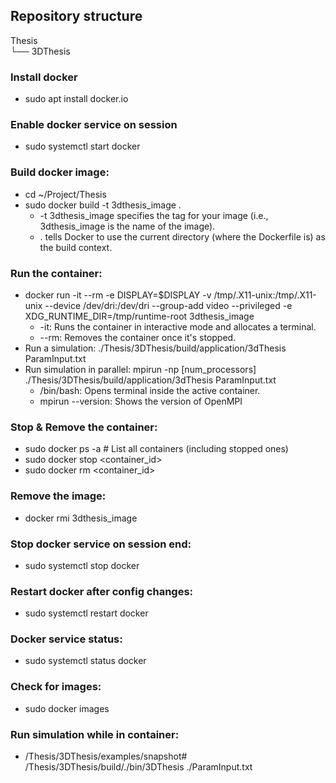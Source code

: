 ## Repository structure

Thesis\
└── 3DThesis

### Install docker
- sudo apt install docker.io

### Enable docker service on session
- sudo systemctl start docker

### Build docker image: 
- cd ~/Project/Thesis
- sudo docker build -t 3dthesis_image .
  - -t 3dthesis_image specifies the tag for your image (i.e., 3dthesis_image is the name of the image).
  - . tells Docker to use the current directory (where the Dockerfile is) as the build context.

### Run the container:
- docker run -it --rm -e DISPLAY=$DISPLAY -v /tmp/.X11-unix:/tmp/.X11-unix --device /dev/dri:/dev/dri --group-add video --privileged -e XDG_RUNTIME_DIR=/tmp/runtime-root 3dthesis_image
  - -it: Runs the container in interactive mode and allocates a terminal.
  - --rm: Removes the container once it's stopped.
- Run a simulation: ./Thesis/3DThesis/build/application/3dThesis ParamInput.txt
- Run simulation in parallel: mpirun -np [num_processors] ./Thesis/3DThesis/build/application/3dThesis ParamInput.txt
  - /bin/bash: Opens terminal inside the active container.
  - mpirun --version: Shows the version of OpenMPI

### Stop & Remove the container:
- sudo docker ps -a   # List all containers (including stopped ones)
- sudo docker stop <container_id>
- sudo docker rm <container_id> 

### Remove the image:
- docker rmi 3dthesis_image

### Stop docker service on session end:
- sudo systemctl stop docker

### Restart docker after config changes:
- sudo systemctl restart docker

### Docker service status:
- sudo systemctl status docker

### Check for images:
- sudo docker images

### Run simulation while in container:
- /Thesis/3DThesis/examples/snapshot# /Thesis/3DThesis/build/./bin/3DThesis ./ParamInput.txt 